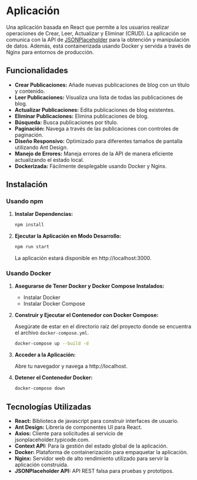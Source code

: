 # Aplicación  

Una aplicación basada en React que permite a los usuarios realizar operaciones de Crear, Leer, Actualizar y Eliminar (CRUD). La aplicación se comunica con la API de [JSONPlaceholder](https://jsonplaceholder.typicode.com/) para la obtención y manipulación de datos. Además, está containerizada usando Docker y servida a través de Nginx para entornos de producción.

## Funcionalidades

- **Crear Publicaciones:** Añade nuevas publicaciones de blog con un título y contenido.
- **Leer Publicaciones:** Visualiza una lista de todas las publicaciones de blog.
- **Actualizar Publicaciones:** Edita publicaciones de blog existentes.
- **Eliminar Publicaciones:** Elimina publicaciones de blog.
- **Búsqueda:** Busca publicaciones por título.
- **Paginación:** Navega a través de las publicaciones con controles de paginación.
- **Diseño Responsivo:** Optimizado para diferentes tamaños de pantalla utilizando Ant Design.
- **Manejo de Errores:** Maneja errores de la API de manera eficiente actualizando el estado local.
- **Dockerizada:** Fácilmente desplegable usando Docker y Nginx.

## Instalación

### Usando npm



1. **Instalar Dependencias:**

   ```bash
   npm install
   ```

2. **Ejecutar la Aplicación en Modo Desarrollo:**

   ```bash
   npm run start
   ```

   La aplicación estará disponible en http://localhost:3000.

### Usando Docker

1. **Asegurarse de Tener Docker y Docker Compose Instalados:**

    - Instalar Docker
    - Instalar Docker Compose

2. **Construir y Ejecutar el Contenedor con Docker Compose:**

   Asegúrate de estar en el directorio raíz del proyecto donde se encuentra el archivo `docker-compose.yml`.

   ```bash
   docker-compose up --build -d
   ```

3. **Acceder a la Aplicación:**

   Abre tu navegador y navega a http://localhost.

4. **Detener el Contenedor Docker:**

   ```bash
   docker-compose down
   ```



## Tecnologías Utilizadas

- **React:** Biblioteca de javascript para construir interfaces de usuario.
- **Ant Design:** Librería de componentes UI para React.
- **Axios:** Cliente para solicitudes al servicio de jsonplaceholder.typicode.com.
- **Context API:** Para la gestión del estado global de la aplicación.
- **Docker:** Plataforma de containerización para empaquetar la aplicación.
- **Nginx:** Servidor web de alto rendimiento utilizado para servir la aplicación construida.
- **JSONPlaceholder API:** API REST falsa para pruebas y prototipos.

